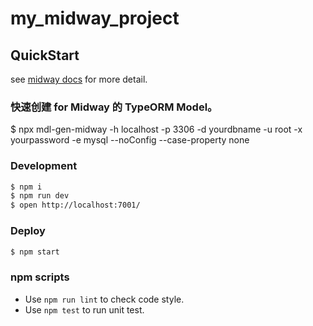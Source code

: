 # my_midway_project

## QuickStart

<!-- add docs here for user -->

see [midway docs][midway] for more detail.

### 快速创建 for Midway 的 TypeORM Model。
$ npx mdl-gen-midway -h localhost -p 3306 -d yourdbname -u root -x yourpassword -e mysql --noConfig --case-property none



### Development

```bash
$ npm i
$ npm run dev
$ open http://localhost:7001/
```

### Deploy

```bash
$ npm start
```

### npm scripts

- Use `npm run lint` to check code style.
- Use `npm test` to run unit test.


[midway]: https://midwayjs.org

